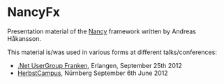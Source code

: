 # NancyFx

Presentation material of the [Nancy](https://github.com/thecodejunkie/Nancy) framework written by Andreas Håkansson.

This material is/was used in various forms at different talks/conferences:

* [.Net UserGroup Franken](), Erlangen, September 25th 2012
* [HerbstCampus](), Nürnberg September 6th June 2012